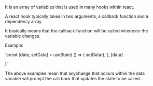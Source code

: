 It is an array of variables that is used in many hooks within react. 

A react hook typically takes in two arguments, a callback function and a dependency array.

It basically means that the callback function will be called whenever the variable changes.

Example:

`const [data, setData] = useState(
() => {
setData();
}, [data]

)`

The above examples mean that anychange that occurs within the data variable will prompt the call back that updates the state to be called.
